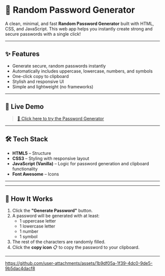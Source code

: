 # 🔐 Random Password Generator

A clean, minimal, and fast **Random Password Generator** built with HTML, CSS, and JavaScript. This web app helps you instantly create strong and secure passwords with a single click!

---

## ✨ Features

- Generate secure, random passwords instantly
- Automatically includes uppercase, lowercase, numbers, and symbols
- One-click copy to clipboard
- Stylish and responsive UI
- Simple and lightweight (no frameworks)

---

## 🚀 Live Demo

> [🔗 Click here to try the Password Generator](https://password-generator-nu-black.vercel.app/)
---

## 🛠️ Tech Stack

- **HTML5** – Structure
- **CSS3** – Styling with responsive layout
- **JavaScript (Vanilla)** – Logic for password generation and clipboard functionality
- **Font Awesome** – Icons

---
---

## 🔧 How It Works

1. Click the **"Generate Password"** button.
2. A password will be generated with at least:
   - 1 uppercase letter
   - 1 lowercase letter
   - 1 number
   - 1 symbol
3. The rest of the characters are randomly filled.
4. Click the **copy icon** 📋 to copy the password to your clipboard.

---



https://github.com/user-attachments/assets/1b9df05a-1f39-4dc0-9de5-9b5dac4dacf8

